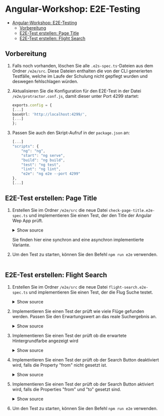 # Angular-Workshop: E2E-Testing

- [Angular-Workshop: E2E-Testing](#angular-workshop-e2e-testing)
  - [Vorbereitung](#vorbereitung)
  - [E2E-Test erstellen: Page Title](#e2e-test-erstellen-page-title)
  - [E2E-Test erstellen: Flight Search](#e2e-test-erstellen-flight-search)

## Vorbereitung

1. Falls noch vorhanden, löschen Sie alle ``.e2s-spec.ts``-Dateien aus dem Ordner ``/e2e/src``. Diese Dateien enthalten die von der CLI generierten Testfälle, welche im Laufe der Schulung nicht gepflegt wurden und deswegen fehlschlagen würden.

1. Aktualisieren Sie die Konfiguration für den E2E-Test in der Datei ``/e2e/protractor.conf.js``, damit dieser unter Port 4299 startet:

    ```typescript
    exports.config = {
    [...]
    baseUrl: 'http://localhost:4299/',
    [...]
    };
    ```

1. Passen Sie auch den Skript-Aufruf in der ``package.json`` an:

    ```typescript
    [...]
    "scripts": {
        "ng": "ng",
        "start": "ng serve",
        "build": "ng build",
        "test": "ng test",
        "lint": "ng lint",
        "e2e": "ng e2e --port 4299"
    },
    [...]
    ```

## E2E-Test erstellen: Page Title

1. Erstellen Sie im Ordner ``/e2e/src`` die neue Datei ``check-page-title.e2e-spec.ts`` und implementieren Sie einen Test, der den Title der Angular Wep App prüft.

    <details>
    <summary>Show source</summary>
    <p>

    ```typescript
    describe('Page Title E2E Test', () => {
        beforeEach(() => {
            browser.get('http://localhost:4299');
        });

        it('should verify the page title', () => {
            // Asynchronous events are handled by the testing environment
            const pageTitle = browser.getTitle();
            expect(pageTitle).toEqual('Flight42');
        });

        it('should verify the page title manually', (done) => {
            // Asynchronous events are handled manually by providing a callback function to the promise then method
            browser.getTitle()
            .then(function (pageTitle) {
                expect(pageTitle).toEqual('Flight42');
                done();
            });
        });
    });
    ```

    </p>
    </details>

    Sie finden hier eine synchron and eine asynchron implementierte Variante.

1. Um den Test zu starten, können Sie den Befehl ``npm run e2e`` verwenden.
 

## E2E-Test erstellen: Flight Search

1. Erstellen Sie im Ordner ``/e2e/src`` die neue Datei ``flight-search.e2e-spec.ts`` und implementieren Sie einen Test, der die Flug Suche testet.

    <details>
    <summary>Show source</summary>
    <p>

    ```typescript
    describe('Flight Search E2E Test', () => {
        let from: ElementFinder;
        let to: ElementFinder;
        let search: ElementFinder;
        let flights: ElementArrayFinder;
        let firstFlight: ElementFinder;
        let card: ElementFinder;

        beforeEach(() => {
            browser.get('http://localhost:4299');
            // Maximize browser to show sidebar and flight-search item
            browser.manage().window().maximize();
            
            // Navigate to flight-search component
            const navigate = element(by.css('[routerlink="flight-booking/flight-search"]'));
            navigate.click();
            
            from = element(by.css('input[name=from]'));
            from.clear();
            from.sendKeys('Graz');

            to = element(by.css('input[name=to]'));
            to.clear();
            to.sendKeys('Hamburg');

            search = element(by.cssContainingText('button', 'Search'));
            search.click();

            flights = element.all(by.tagName('app-flight-card'));
            firstFlight = flights.first();
            card = firstFlight.element(by.tagName('mat-card'));
        });

        [...]
    });
    ```

    </p>
    </details>
    
1. Implementieren Sie einen Test der prüft wie viele Flüge gefunden werden. Passen Sie den Erwartungswert an das reale Suchergebnis an.

    <details>
    <summary>Show source</summary>
    <p>

    ```typescript
    describe('Flight Search E2E Test', () => {
        [...]

        beforeEach(() => {
            [...]
        });

        it('should show ten flight cards after search', () => {
            expect(flights.count()).toBe(10);
        });
    });
    ```

    </p>
    </details>

1. Implementieren Sie einen Test der prüft ob die erwartete Hintergrundfarbe angezeigt wird

    <details>
    <summary>Show source</summary>
    <p>

    ```typescript
    describe('Flight Search E2E Test', () => {
        [...]

        beforeEach(() => {
            [...]
        });

        it('should verify card background color change: initially/unselected, after mouse click select', () => {
            const selectFlight = firstFlight.element(by.cssContainingText('button mat-icon', 'add'));
            const white = 'rgba(255, 255, 255, 1)';
            const selectedColor = 'rgba(176, 196, 222, 1)';

            // Check CSS background-color by name
            let cardBackground = card.getAttribute('style');
            expect(cardBackground).toContain('background-color: white');

            // MouseClick to select flight card
            // Check CSS background-color as RGBA value
            browser.sleep(1000);
            browser.actions().mouseMove(selectFlight).perform();
            browser.actions().click().perform();
            cardBackground = card.getCssValue('background-color');
            expect(cardBackground).toBe(selectedColor);
            browser.sleep(1000);
        });
    });
    ```

    </p>
    </details>

1. Implementieren Sie einen Test der prüft ob der Search Button deaktiviert wird, falls die Property "from" nicht gesetzt ist. 

    <details>
    <summary>Show source</summary>
    <p>

    ```typescript
    describe('Flight Search E2E Test', () => {
        [...]

        beforeEach(() => {
            [...]
        });

        it('should disable search button if from is empty', () => {
            // Force interaction with sendKeys to update Angular binding for disabled button state
            from.clear();
            from.sendKeys(' ', protractor.Key.BACK_SPACE);
            expect(search.isEnabled()).toBe(false);
            browser.sleep(1000);
        });
    });
    ```

    </p>
    </details>

2. Implementieren Sie einen Test der prüft ob der Search Button aktiviert wird, falls die Properties "from" und "to" gesetzt sind. 

    <details>
    <summary>Show source</summary>
    <p>

    ```typescript
    describe('Flight Search E2E Test', () => {
        [...]

        beforeEach(() => {
            [...]
        });
        
        it('should enable search button if from and to have values', () => {
            from.clear();
            from.sendKeys('Graz');
            to.clear();
            to.sendKeys('Hamburg');
            expect(search.isEnabled()).toBe(true);
            browser.sleep(1000);
        });
    });
    ```

    </p>
    </details>

3. Um den Test zu starten, können Sie den Befehl ``npm run e2e`` verwenden.
